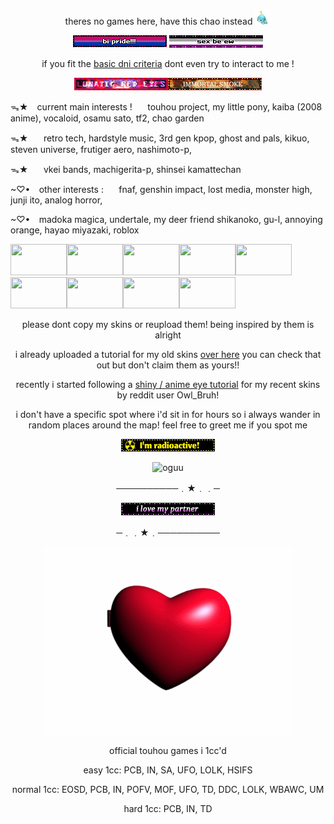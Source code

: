 <p align="center">theres no games here, have this chao instead <img src="https://github.com/freetouhougamesdotcom/freetouhougamesdotcom/blob/main/tinychao.gif?raw=true" width="25" 
     height="25"alt="chaoo"></p>

<p align="center">
  <img src="https://github.com/freetouhougamesdotcom/freetouhougamesdotcom/blob/main/bipride.gif?raw=true" alt="hellyea">
     <img src="https://github.com/freetouhougamesdotcom/freetouhougamesdotcom/blob/main/sexbeew.gif?raw=true" alt="hekyea">
</p>

<p align="center">if you fit the <a href="https://basic-dni.crd.co">basic dni criteria</a> dont even try to interact to me !</p>

<p align="center">
  <img src="https://github.com/freetouhougamesdotcom/freetouhougamesdotcom/blob/main/lunaticredeyes.gif?raw=true" alt="bnuuypower"><img src="https://github.com/freetouhougamesdotcom/freetouhougamesdotcom/blob/main/mokoublinkie.gif?raw=true" alt="imadethismyselfgrr">
</p>

ᯓ★⠀ current main interests !⠀⠀  touhou project, my little pony, kaiba (2008 anime), vocaloid, osamu sato, tf2, chao garden

ᯓ★⠀⠀ retro tech, hardstyle music, 3rd gen kpop, ghost and pals, kikuo, steven universe, frutiger aero, nashimoto-p,

ᯓ★⠀⠀ vkei bands, machigerita-p, shinsei kamattechan

 ~♡•⠀ other interests :⠀⠀ fnaf, genshin impact, lost media, monster high, junji ito, analog horror, 
 
 ~♡• ⠀madoka magica, undertale, my deer friend shikanoko, gu-l, annoying orange, hayao miyazaki, roblox

 
<img src="https://i.pinimg.com/originals/30/21/9c/30219c1f331be24f73fb923da33889cf.gif" width="90" height="50"/><img src="https://i.pinimg.com/originals/40/b9/a8/40b9a8f02caa8d33d6324ee67edba1c4.gif" width="90" height="50"/><img src="https://i.pinimg.com/originals/3e/58/fe/3e58fe17650c1e99b230c2d95b8eb47a.gif" width="90" height="50"/><img src="https://i.pinimg.com/originals/ac/73/ab/ac73ab7064d3d086ec0016ac384b5506.gif" width="90" height="50"/><img src="https://i.pinimg.com/originals/36/ce/7f/36ce7f19e23442e11fc70ee146f614fc.gif" width="90" height="50"/><img src="https://i.pinimg.com/originals/81/e5/ae/81e5ae572ce15b0e382e9d3bd8376216.gif" width="90" height="50"/><img src="https://i.pinimg.com/originals/34/4f/fb/344ffb65518cdcdc575f7c7d1ed048c8.gif" width="90" height="50"/><img src="https://i.pinimg.com/originals/c7/c4/ab/c7c4ab7c0efb88af11310e8147ca5853.gif" width="90" height="50"/><img src="https://i.pinimg.com/originals/10/8f/b6/108fb6ff296c4bddf35befbd4973d239.gif" width="90" height="50"/>

<p align="center">please dont copy my skins or reupload them! being inspired by them is alright</p>

<p align="center">i already uploaded a tutorial for my old skins <a href="https://youtu.be/R4P4CtNqXOU?si=fnu0txqoI4f3B3W5">over here</a> you can check that out but don't claim them as yours!!</p>

<p align="center"> recently i started following a <a href="https://www.reddit.com/r/PonyTown/comments/1gbx5jw/shiny_eyes_tutorial_using_face_markings/?utm_source=share&utm_medium=web3x&utm_name=web3xcss&utm_term=1&utm_content=share_button">shiny / anime eye tutorial</a> for my recent skins by reddit user Owl_Bruh! </p>

<p align="center">i don't have a specific spot where i'd sit in for hours so i always wander in random places around the map! feel free to greet me if you spot me </p>
     
 <p align="center">
  <img src="https://github.com/freetouhougamesdotcom/freetouhougamesdotcom/blob/main/imradioactive.gif?raw=true" alt="uraniumfever">
</p>

 <p align="center">
  <img src="https://i.redd.it/64xcful87we91.jpg"  width="350" 
     height="400"alt="oguu">
</p>

<p align="center">──────────﹒★﹒﹒─</p>
 <p align="center">
 <img src="https://github.com/freetouhougamesdotcom/freetouhougamesdotcom/blob/main/ilovemypartner.gif?raw=true"alt="uuuu">
 </p>
<p align="center">─﹒﹒★﹒──────────</p>

<p align="center">
  <img src="https://github.com/freetouhougamesdotcom/freetouhougamesdotcom/blob/main/heartlocket.gif?raw=true" alt="moruu">
</p>

<p align="center">official touhou games i 1cc'd</p>
<p align="center">easy 1cc: PCB, IN, SA, UFO, LOLK, HSIFS</p>
<p align="center">normal 1cc: EOSD, PCB, IN, POFV, MOF, UFO, TD, DDC, LOLK, WBAWC, UM</p>
<p align="center">hard 1cc: PCB, IN, TD</p>
 
